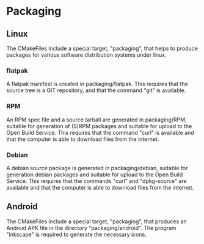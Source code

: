 # Packaging


## Linux

The CMakeFiles include a special target, "packaging", that helps to produce
packages for various software distribution systems under linux.


### flatpak

A flatpak manifest is created in packaging/flatpak.  This requires that the
source tree is a GIT repository, and that the command "git" is available.


### RPM

An RPM spec file and a source tarball are generated in packaging/RPM, suitable
for generation of (S)RPM packages and suitable for upload to the Open Build
Service.  This requires that the command "curl" is available and that the
computer is able to download files from the internet.


### Debian

A debian source package is generated in packaging/debian, suitable for
generation debian packages and suitable for upload to the Open Build
Service. This requires that the commands "curl" and "dpkg-source" are available
and that the computer is able to download files from the internet.


## Android

The CMakeFiles include a special target, "packaging", that produces an Android
APK file in the directory "packaging/android". The program "inkscape" is
required to generate the necessary icons.
